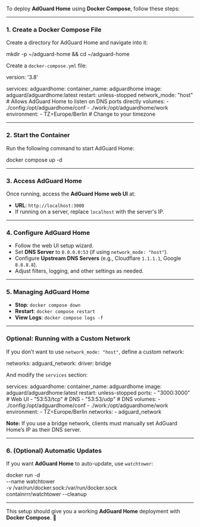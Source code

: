 To deploy **AdGuard Home** using **Docker Compose**, follow these steps:

---

### **1. Create a Docker Compose File**

Create a directory for AdGuard Home and navigate into it:

mkdir -p ~/adguard-home && cd ~/adguard-home

Create a `docker-compose.yml` file:

version: '3.8'

services:
  adguardhome:
    container_name: adguardhome
    image: adguard/adguardhome:latest
    restart: unless-stopped
    network_mode: "host"  # Allows AdGuard Home to listen on DNS ports directly
    volumes:
      - ./config:/opt/adguardhome/conf
      - ./work:/opt/adguardhome/work
    environment:
      - TZ=Europe/Berlin # Change to your timezone

---

### **2. Start the Container**

Run the following command to start AdGuard Home:

docker compose up -d

---

### **3. Access AdGuard Home**

Once running, access the **AdGuard Home web UI** at:

- **URL**: `http://localhost:3000`
- If running on a server, replace `localhost` with the server's IP.

---

### **4. Configure AdGuard Home**

- Follow the web UI setup wizard.
- Set **DNS Server** to `0.0.0.0:53` (if using `network_mode: "host"`).
- Configure **Upstream DNS Servers** (e.g., Cloudflare `1.1.1.1`, Google `8.8.8.8`).
- Adjust filters, logging, and other settings as needed.

---

### **5. Managing AdGuard Home**

- **Stop**: `docker compose down`
- **Restart**: `docker compose restart`
- **View Logs**: `docker compose logs -f`

---

### **Optional: Running with a Custom Network**

If you don’t want to use `network_mode: "host"`, define a custom network:

networks:
  adguard_network:
    driver: bridge

And modify the `services` section:

services:
  adguardhome:
    container_name: adguardhome
    image: adguard/adguardhome:latest
    restart: unless-stopped
    ports:
      - "3000:3000"   # Web UI
      - "53:53/tcp"   # DNS
      - "53:53/udp"   # DNS
    volumes:
      - ./config:/opt/adguardhome/conf
      - ./work:/opt/adguardhome/work
    environment:
      - TZ=Europe/Berlin
    networks:
      - adguard_network

**Note:** If you use a bridge network, clients must manually set AdGuard Home’s IP as their DNS server.

---

### **6. (Optional) Automatic Updates**

If you want **AdGuard Home** to auto-update, use `watchtower`:

docker run -d \
  --name watchtower \
  -v /var/run/docker.sock:/var/run/docker.sock \
  containrrr/watchtower --cleanup

---

This setup should give you a working **AdGuard Home** deployment with **Docker Compose**. 🚀
